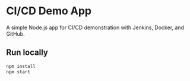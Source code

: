 # CI/CD Demo App

A simple Node.js app for CI/CD demonstration with Jenkins, Docker, and GitHub.

## Run locally
```bash
npm install
npm start

